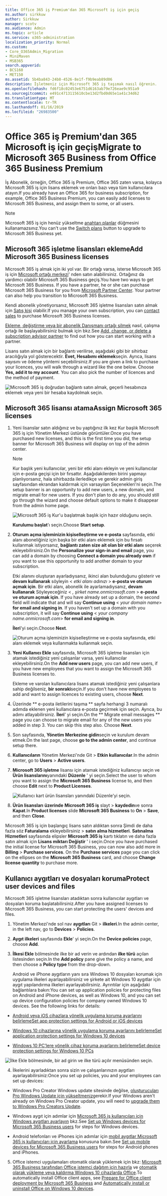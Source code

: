 ```yaml
---
title: Office 365 iş Premium'dan 365 Microsoft iş için geçiş
ms.author: sirkkuw
author: Sirkkuw
manager: scotv
ms.audience: Admin
ms.topic: article
ms.service: o365-administration
localization_priority: Normal
ms.custom:
- Core_O365Admin_Migration
- MiniMaven
- MSB365
search.appverid:
- BCS160
- MET150
ms.assetid: 5b4ba843-24b8-4526-8e1f-f9b9eab89d06
description: İşletmeniz için Microsoft 365 iş taşımak nasıl öğrenin.
ms.openlocfilehash: fd6f18c02453e6751d6163ab79e726eae9c951a9
ms.sourcegitcommit: e491c4713115610cbe13d2fbd0d65e1a41c34d62
ms.translationtype: MT
ms.contentlocale: tr-TR
ms.lasthandoff: 01/16/2019
ms.locfileid: "26983500"
---
```

# <a name="migrate-to-microsoft-365-business-from-office-365-business-premium"></a><span data-ttu-id="6b3a5-103">Office 365 iş Premium'dan 365 Microsoft iş için geçiş</span><span class="sxs-lookup"><span data-stu-id="6b3a5-103">Migrate to Microsoft 365 Business from Office 365 Business Premium</span></span>

<span data-ttu-id="6b3a5-104">İş Abonelik, örneğin, Office 365 iş Premium, Office 365 zaten varsa, kolayca Microsoft 365 iş için lisans eklemek ve onları bazı veya tüm kullanıcılara atayın.</span><span class="sxs-lookup"><span data-stu-id="6b3a5-104">If you already have an Office 365 for business subscription, for example, Office 365 Business Premium, you can easily add licenses to Microsoft 365 Business, and assign them to some, or all users.</span></span>
  
> [!NOTE]
> <span data-ttu-id="6b3a5-105">Microsoft 365 iş için henüz yükseltme [anahtarı planlar](https://support.office.com/article/73318661-8f33-478b-bcc7-fb8d69dbb22a?.aspx#switchbutton) düğmesini kullanamazsınız.</span><span class="sxs-lookup"><span data-stu-id="6b3a5-105">You can't use the [Switch plans](https://support.office.com/article/73318661-8f33-478b-bcc7-fb8d69dbb22a?.aspx#switchbutton) button to upgrade to Microsoft 365 Business yet.</span></span> 
  
## <a name="add-microsoft-365-business-licenses"></a><span data-ttu-id="6b3a5-106">Microsoft 365 işletme lisansları ekleme</span><span class="sxs-lookup"><span data-stu-id="6b3a5-106">Add Microsoft 365 Business licenses</span></span>

<span data-ttu-id="6b3a5-p101">Microsoft 365 iş almak için iki yol var. Bir ortağı varsa, isterse Microsoft 365 iş için [Microsoft ortağı merkezi](get-microsoft-365-business.md)' nden satın alabilirsiniz. Ortağınız da yardımcı olabilir Microsoft 365 Business geçiş.</span><span class="sxs-lookup"><span data-stu-id="6b3a5-p101">You have two ways to get Microsoft 365 Business. If you have a partner, he or she can purchase Microsoft 365 Business for you from [Microsoft Partner Center](get-microsoft-365-business.md). Your partner can also help you transition to Microsoft 365 Business.</span></span>
  
<span data-ttu-id="6b3a5-110">Kendi abonelik yönetiyorsanız, Microsoft 365 işletme lisansları satın almak için [Satış kişi](https://www.microsoft.com/microsoft-365/business) olabilir.</span><span class="sxs-lookup"><span data-stu-id="6b3a5-110">If you manage your own subscription, you can [contact sales](https://www.microsoft.com/microsoft-365/business) to purchase Microsoft 365 Business licenses.</span></span> 
  
<span data-ttu-id="6b3a5-111">[Ekleme, değiştirme veya bir abonelik Danışmanı ortağı silmek](https://support.office.com/article/f86e8177-936e-491e-9024-44dea2b296ff) nasıl, çalışma ortağı ile başlayabilirsiniz bulmak için bkz.</span><span class="sxs-lookup"><span data-stu-id="6b3a5-111">See [Add, change, or delete a subscription advisor partner](https://support.office.com/article/f86e8177-936e-491e-9024-44dea2b296ff) to find out how you can start working with a partner.</span></span> 
  
<span data-ttu-id="6b3a5-p102">Lisans satın almak için bir bağlantı verilirse, aşağıdaki gibi bir sihirbaz aracılığıyla yol gösterecektir. **Evet, Hesabımı eklemek**seçin. Ayrıca, lisans sayısını ve ödeme yöntemi seçebilirsiniz.</span><span class="sxs-lookup"><span data-stu-id="6b3a5-p102">If you are given a link to purchase your licences, you will walk through a wizard like the one below. Choose **Yes, add it to my account**. You can also pick the number of licences and the method of payment.</span></span>
  
![Microsoft 365 iş doğrudan bağlantı satın almak, geçerli hesabınıza eklemek veya yeni bir hesaba kaydolmak seçin.](media/8bc54fd1-9cab-44d5-af91-c471e89aea46.png)
  
## <a name="assign-microsoft-365-licenses"></a><span data-ttu-id="6b3a5-116">Microsoft 365 lisansı atama</span><span class="sxs-lookup"><span data-stu-id="6b3a5-116">Assign Microsoft 365 licenses</span></span>

1. <span data-ttu-id="6b3a5-117">Yeni lisanslar satın aldığınız ve bu yaptığınız ilk kez Kur başlık Microsoft 365 iş için Yönetim Merkezi üstünde görüntüler.</span><span class="sxs-lookup"><span data-stu-id="6b3a5-117">Once you have purchased new licenses, and this is the first time you did, the setup banner for Microsoft 365 Business will display on top of the admin center.</span></span>
    
    > [!NOTE]
    > <span data-ttu-id="6b3a5-p103">Kur başlık yeni kullanıcılar, yeni bir etki alanı ekleyin ve yeni kullanıcılar için e-posta geçişi için bir fırsattır. Aşağıdakilerden birini yapmayı planlıyorsanız, hala sihirbazda ilerledikçe ve gerekir admin giriş sayfasından ekrandan kaldırmak için varsayılan Seçenekleri'ni seçin.</span><span class="sxs-lookup"><span data-stu-id="6b3a5-p103">The setup banner is an opportunity to add new users, a new domain, and migrate email for new users. If you don't plan to do any, you should still go through the wizard and choose default options to make it disappear from the admin home page.</span></span> 
  
   ![Microsoft 365 iş Kur'u başlatmak başlık için hazır olduğunu seçin.](media/8d3b0d97-7cca-497f-9364-4b00ad670209.png)
  
    <span data-ttu-id="6b3a5-121">**Kurulumu başlat**'ı seçin.</span><span class="sxs-lookup"><span data-stu-id="6b3a5-121">Choose **Start setup**.</span></span>
    
2. <span data-ttu-id="6b3a5-122">**Oturum açma işleminizin kişiselleştirme ve e-posta** sayfasında, etki alanı aboneliğiniz için başka bir etki alanı eklemek için bu fırsatı kullanmak istiyorsanız, **bağlantı zaten size ait olan bir etki alanı** seçerek ekleyebilirsiniz.</span><span class="sxs-lookup"><span data-stu-id="6b3a5-122">On the **Personalize your sign-in and email** page, you can add a domain by choosing **Connect a domain you already own** if you want to use this opportunity to add another domain to your subscription.</span></span> 
    
    <span data-ttu-id="6b3a5-p104">Etki alanını oluşturan ayarladıysanız, ikinci alan bulunduğunu gösterir ve **devam kullanarak** söyleyin \< _etki alanı adınızı_ \> **e-posta ve oturum açmak için**. Bir etki alanı, abonelik ile ayarlamadıysanız, **devam kullanarak** Söyleyeceğiniz \< _, şirket name.onmicrosoft.com_ \> **e-posta ve oturum açmak için**.    </span><span class="sxs-lookup"><span data-stu-id="6b3a5-p104">If you have already set up a domain, the second field will indicate that and will say **Continue using** \<  _your domain name_\> **for email and signing in**. If you haven't set up a domain with you subscription, it will say **Continue using** \<  _your company name.onmicrosoft.com_\> **for email and signing in**.</span></span>
    
    <span data-ttu-id="6b3a5-125">**İleri**'yi seçin.</span><span class="sxs-lookup"><span data-stu-id="6b3a5-125">Choose **Next**.</span></span>
    
    ![Oturum açma işleminizin kişiselleştirme ve e-posta sayfasında, etki alanı eklemek veya kullanmakta kullanmak seçin.](media/c3f5cfb2-1189-4d2f-803b-c9feb008a7a3.png)
  
3. <span data-ttu-id="6b3a5-127">**Yeni Kullanıcı Ekle** sayfasında, Microsoft 365 işletme lisansları için atamak istediğiniz yeni çalışanlar varsa, yeni kullanıcılar ekleyebilirsiniz.</span><span class="sxs-lookup"><span data-stu-id="6b3a5-127">On the **Add new users** page, you can add new users, if you have new employees that you want to assign the Microsoft 365 Business licenses to.</span></span> 
    
    <span data-ttu-id="6b3a5-128">Ekleme ve varolan kullanıcılara lisans atamak istediğiniz yeni çalışanlara sahip değilseniz, **bir sonraki**seçin.</span><span class="sxs-lookup"><span data-stu-id="6b3a5-128">If you don't have new employees to add and want to assign licences to existing users, choose **Next**.</span></span>
    
4. <span data-ttu-id="6b3a5-p105">Üzerinde \*\* e-posta iletilerini taşıma \*\* sayfa herhangi 3 numaralı adımda eklenen yeni kullanıcılara e-posta geçirmek için seçin. Ayrıca, bu adımı atlayabilirsiniz. **İleri**' yi seçin.</span><span class="sxs-lookup"><span data-stu-id="6b3a5-p105">On the \*\* Migrate email messages \*\* page you can choose to migrate email for any of the new users you added in step 3. You can skip this step also. Choose **Next**.</span></span>
    
5. <span data-ttu-id="6b3a5-132">Son sayfasında, **Yönetim Merkezine gidin**seçin ve kurulum devam etmek.</span><span class="sxs-lookup"><span data-stu-id="6b3a5-132">On the last page, choose **go to the admin center**, and continue setup there.</span></span>
    
6. <span data-ttu-id="6b3a5-133">**Kullanıcıların** Yönetim Merkezi'nde Git \> **Etkin kullanıcılar**.</span><span class="sxs-lookup"><span data-stu-id="6b3a5-133">In the admin center, go to **Users** \> **Active users**.</span></span>
    
7. <span data-ttu-id="6b3a5-134">**Microsoft 365 işletme** lisansı için atamak istediğiniz kullanıcıyı seçin ve **Ürün lisanslarını**yanındaki **Düzenle** ' yi seçin.</span><span class="sxs-lookup"><span data-stu-id="6b3a5-134">Select the user to whom you want to assign the **Microsoft 365 Business** license to, and then choose **Edit** next to **Product Licenses**.</span></span>
    
    ![Kullanıcı kart ürün lisansları yanındaki Düzenle'yi seçin.](media/be0fe2d8-7ff8-447c-88f6-d212ed78451c.png)
  
8. <span data-ttu-id="6b3a5-136">**Ürün lisansları** **üzerinde** **Microsoft 365 iş** slayt \> **kaydedin**ve sonra **Kapat**.</span><span class="sxs-lookup"><span data-stu-id="6b3a5-136">In **Product licenses** slide **Microsoft 365 Business** to **On** \> **Save**, and then **Close**.</span></span>
    
<span data-ttu-id="6b3a5-p106">Microsoft 365 iş için başlangıç lisans satın aldıktan sonra Şimdi de daha fazla söz **Faturalama** ekleyebilirsiniz \> **satın alma hizmetleri**. **Satınalma Hizmetleri** sayfasında elipsler **Microsoft 365 iş** kartı tıklatın ve daha fazla satın almak için **Lisans miktarı Değiştir** ' i seçin.</span><span class="sxs-lookup"><span data-stu-id="6b3a5-p106">Once you have purchased the initial license for Microsoft 365 Business, you can now also add more in **Billing** \> **Purchase services**. On the **Purchase services** page you can click on the ellipses on the **Microsoft 365 Business** card, and choose **Change license quantity** to purchase more.</span></span> 
  
## <a name="protect-user-devices-and-files"></a><span data-ttu-id="6b3a5-139">Kullanıcı aygıtları ve dosyaları koruma</span><span class="sxs-lookup"><span data-stu-id="6b3a5-139">Protect user devices and files</span></span>

<span data-ttu-id="6b3a5-140">Microsoft 365 işletme lisansları atadıktan sonra kullanıcılar aygıtları ve dosyaları koruma başlatabilirsiniz.</span><span class="sxs-lookup"><span data-stu-id="6b3a5-140">After you have assigned licenses to Microsoft 365 Business, you can start protecting the users' devices and files.</span></span>
  
1. <span data-ttu-id="6b3a5-141">Yönetim Merkezi'nde sol nav **aygıtları** Git \> **ilkeleri**.</span><span class="sxs-lookup"><span data-stu-id="6b3a5-141">In the admin center, in the left nav, go to **Devices** \> **Policies**.</span></span>
    
2. <span data-ttu-id="6b3a5-142">**Aygıt ilkeleri** sayfasında **Ekle**' yi seçin.</span><span class="sxs-lookup"><span data-stu-id="6b3a5-142">On the **Device policies** page, choose **Add**.</span></span>
    
3. <span data-ttu-id="6b3a5-143">**İlkesi Ekle** bölmesinde ilke bir ad verin ve ardından **ilke türü** açılan listesinden seçin.</span><span class="sxs-lookup"><span data-stu-id="6b3a5-143">In the **Add policy** pane give the policy a name, and then choose a **Policy type** from the drop-down.</span></span> 
    
    <span data-ttu-id="6b3a5-p107">Android ve iPhone aygıtların yanı sıra Windows 10 dosyaları korumak için uygulama ilkeleri ayarlayabilirsiniz ve şirkete ait Windows 10 aygıtlar için aygıt yapılandırma ilkeleri ayarlayabilirsiniz. Ayrıntılar için aşağıdaki bağlantılara bakın:</span><span class="sxs-lookup"><span data-stu-id="6b3a5-p107">You can set up application policies for protecting files on Android and iPhone devices, as well as Windows 10, and you can set up device configuration policies for company owned Windows 10 devices. See the following links for details:</span></span>
    
  - [<span data-ttu-id="6b3a5-146">Android veya iOS cihazlara yönelik uygulama koruma ayarlarını belirleme</span><span class="sxs-lookup"><span data-stu-id="6b3a5-146">Set app protection settings for Android or iOS devices</span></span>](app-protection-settings-for-android-and-ios.md)
    
  - [<span data-ttu-id="6b3a5-147">Windows 10 cihazlarına yönelik uygulama koruma ayarlarını belirleme</span><span class="sxs-lookup"><span data-stu-id="6b3a5-147">Set application protection settings for Windows 10 devices</span></span>](protection-settings-for-windows-10-devices.md)
    
  - [<span data-ttu-id="6b3a5-148">Windows 10 PC'lere yönelik cihaz koruma ayarlarını belirleme</span><span class="sxs-lookup"><span data-stu-id="6b3a5-148">Set device protection settings for Windows 10 PCs</span></span>](protection-settings-for-windows-10-pcs.md)
    
   ![İlke Ekle bölmesinde, bir ad girin ve ilke türü açılır menüsünden seçin.](media/76ef37e4-1d18-4f34-8a0f-391ab1d0ae2b.png)
  
4. <span data-ttu-id="6b3a5-150">İlkelerini ayarladıktan sonra sizin ve çalışanlarınızın aygıtları ayarlayabilirsiniz:</span><span class="sxs-lookup"><span data-stu-id="6b3a5-150">Once you set up policies, you and your employees can set up devices:</span></span>
    
  - <span data-ttu-id="6b3a5-151">Windows Pro Creator Windows update sitesinde değilse, [oluşturucuları Pro Windows Update için yükseltmeniz](upgrade-to-windows-pro-creators-update.md)gerekir.</span><span class="sxs-lookup"><span data-stu-id="6b3a5-151">If your Windows aren't already on Windows Pro Creator update, you will need to [upgrade them to Windows Pro Creators Update](upgrade-to-windows-pro-creators-update.md).</span></span>
    
  - <span data-ttu-id="6b3a5-152">Windows aygıt için adımlar için [Microsoft 365 iş kullanıcıları için Windows aygıtları ayarlayın](set-up-windows-devices.md) bkz.</span><span class="sxs-lookup"><span data-stu-id="6b3a5-152">See [Set up Windows devices for Microsoft 365 Business users](set-up-windows-devices.md) for steps for Windows devices.</span></span> 
    
  - <span data-ttu-id="6b3a5-153">Android telefonları ve iPhones için adımlar için [mobil aygıtlar Microsoft 365 iş kullanıcıları için ayarlama](set-up-mobile-devices.md) konusuna bakın.</span><span class="sxs-lookup"><span data-stu-id="6b3a5-153">See [Set up mobile devices for Microsoft 365 Business users](set-up-mobile-devices.md) for steps for Android phones and iPhones.</span></span> 
    
5. <span data-ttu-id="6b3a5-154">Office istemci uygulamaları otomatik olarak yüklemek için bkz: [Microsoft 365 Business tarafından Office istemci dağıtım için hazırla](prepare-for-office-client-deployment.md) ve [otomatik olarak yükleme veya kaldırma Windows 10 cihazlarda Office](auto-install-or-uninstall-office.md).</span><span class="sxs-lookup"><span data-stu-id="6b3a5-154">To automatically install Office client apps, see [Prepare for Office client deployment by Microsoft 365 Business](prepare-for-office-client-deployment.md) and [Automatically install or uninstall Office on Windows 10 devices](auto-install-or-uninstall-office.md).</span></span>
    


